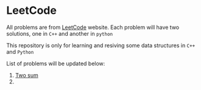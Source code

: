 # LeetCode

All problems are from [LeetCode](https://leetcode.com/problemset/all/) website. Each problem will have two solutions, one in `C++` and another in `python`

This repository is only for learning and resiving some data structures in `C++` and `Python`

List of problems will be updated below:

1. [Two sum](https://leetcode.com/problems/two-sum/)
2. 
